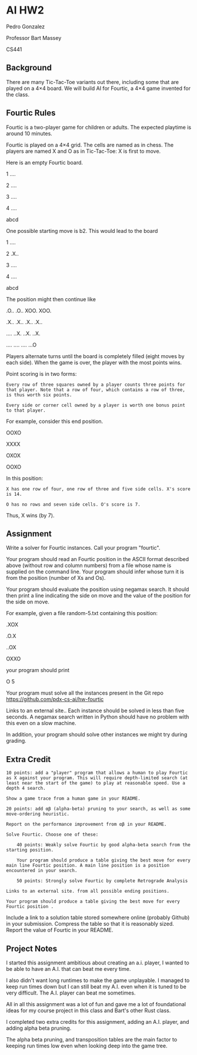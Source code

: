 # AI HW2
Pedro Gonzalez

Professor Bart Massey

CS441

## Background

There are many Tic-Tac-Toe variants out there, including some that are played on a 4×4 board. We will build AI for Fourtic, a 4×4 game invented for the class.

## Fourtic Rules

Fourtic is a two-player game for children or adults. The expected playtime is around 10 minutes.

Fourtic is played on a 4×4 grid. The cells are named as in chess. The players are named X and O as in Tic-Tac-Toe: X is first to move.

Here is an empty Fourtic board.

1 ....

2 ....

3 ....

4 ....

  abcd

One possible starting move is b2. This would lead to the board

1 ....

2 .X..

3 ....

4 ....

  abcd

The position might then continue like

.O..  .O..  XOO.  XOO.

.X..  .X..  .X..  .X..

....  ..X.  ..X.  ..X.

....  ....  ....  ...O

Players alternate turns until the board is completely filled (eight moves by each side). When the game is over, the player with the most points wins.

Point scoring is in two forms:

    Every row of three squares owned by a player counts three points for that player. Note that a row of four, which contains a row of three, is thus worth six points.

    Every side or corner cell owned by a player is worth one bonus point to that player.

For example, consider this end position.

OOXO

XXXX

OXOX

OOXO

In this position:

    X has one row of four, one row of three and five side cells. X's score is 14.

    O has no rows and seven side cells. O's score is 7.

Thus, X wins (by 7).

## Assignment

Write a solver for Fourtic instances. Call your program "fourtic".

Your program should read an Fourtic position in the ASCII format described above (without row and column numbers) from a file whose name is supplied on the command line. Your program should infer whose turn it is from the position (number of Xs and Os).

Your program should evaluate the position using negamax search. It should then print a line indicating the side on move and the value of the position for the side on move.

For example, given a file random-5.txt containing this position:

.XOX

.O.X

..OX

OXXO

your program should print

O 5

Your program must solve all the instances present in the Git repo https://github.com/pdx-cs-ai/hw-fourtic

Links to an external site.. Each instance should be solved in less than five seconds. A negamax search written in Python should have no problem with this even on a slow machine.

In addition, your program should solve other instances we might try during grading.

## Extra Credit

    10 points: add a "player" program that allows a human to play Fourtic as X against your program. This will require depth-limited search (at least near the start of the game) to play at reasonable speed. Use a depth 4 search.

    Show a game trace from a human game in your README.

    20 points: add αβ (alpha-beta) pruning to your search, as well as some move-ordering heuristic.

    Report on the performance improvement from αβ in your README.

    Solve Fourtic. Choose one of these:

        40 points: Weakly solve Fourtic by good alpha-beta search from the starting position.

        Your program should produce a table giving the best move for every main line Fourtic position. A main line position is a position encountered in your search.

        50 points: Strongly solve Fourtic by complete Retrograde Analysis 

    Links to an external site. from all possible ending positions.

    Your program should produce a table giving the best move for every Fourtic position .

Include a link to a solution table stored somewhere online (probably Github) in your submission. Compress the table so that it is reasonably sized. Report the value of Fourtic in your README.

## Project Notes

I started this assignment ambitious about creating an a.i. player, I wanted to be able to have an A.I. that can beat me every time.

I also didn't want long runtimes to make the game unplayable. I managed to keep run times down but I can still beat my A.I. even when it is tuned to be very difficult. The A.I. player can beat me sometimes.

All in all this assignment was a lot of fun and gave me a lot of foundational ideas for my course project in this class and Bart's other Rust class.

I completed two extra credits for this assignment, adding an A.I. player, and adding alpha beta pruning.

The alpha beta pruning, and transposition tables are the main factor to keeping run times low even when looking deep into the game tree.
